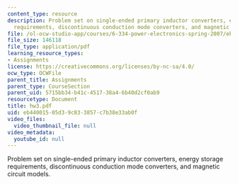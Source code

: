 ```yaml
---
content_type: resource
description: Problem set on single-ended primary inductor converters, energy storage
  requirements, discontinuous conduction mode converters, and magnetic circuit models.
file: /ol-ocw-studio-app/courses/6-334-power-electronics-spring-2007/eb44001505d39c833857c7b38e33ab0f_hw3.pdf
file_size: 146118
file_type: application/pdf
learning_resource_types:
- Assignments
license: https://creativecommons.org/licenses/by-nc-sa/4.0/
ocw_type: OCWFile
parent_title: Assignments
parent_type: CourseSection
parent_uid: 5715bb34-b41c-4517-38a4-6b40d2cf0ab9
resourcetype: Document
title: hw3.pdf
uid: eb440015-05d3-9c83-3857-c7b38e33ab0f
video_files:
  video_thumbnail_file: null
video_metadata:
  youtube_id: null
---
```

Problem set on single-ended primary inductor converters, energy storage requirements, discontinuous conduction mode converters, and magnetic circuit models.